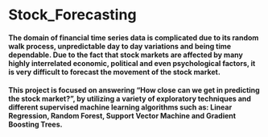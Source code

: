 # Stock_Forecasting
#### The domain of financial time series data is complicated due to its random walk process, unpredictable day to day variations and being time dependable. Due to the fact that stock markets are affected by many highly interrelated economic, political and even psychological factors, it is very difficult to forecast the movement of the stock market.
#### This project is focused on answering “How close can we get in predicting the stock market?”, by utilizing a variety of exploratory techniques and different supervised machine learning algorithms such as: Linear Regression, Random Forest, Support Vector Machine and Gradient Boosting Trees.
